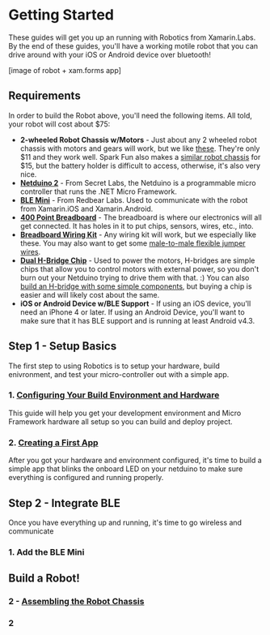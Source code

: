 # Getting Started

These guides will get you up an running with Robotics from Xamarin.Labs. By the end of these guides, you'll have a working motile robot that you can drive around with your iOS or Android device over bluetooth!

[image of robot + xam.forms app]

## Requirements

In order to build the Robot above, you'll need the following items. All told, your robot will cost about $75:

 * **2-wheeled Robot Chassis w/Motors** - Just about any 2 wheeled robot chassis with motors and gears will work, but we like [these](http://www.aliexpress.com/item/New-Motor-Smart-Robot-Car-Chassis-Kit-Speed-Encoder-Battery-Box-For-Arduino-Free-Shipping/1924502066.html). They're only $11 and they work well. Spark Fun also makes a [similar robot chassis](https://www.sparkfun.com/products/10825) for $15, but the battery holder is difficult to access, otherwise, it's also very nice.
 * **[Netduino 2](http://www.amazon.com/Secret-Labs-Netduino-2/dp/B009QOWOFU/ref=sr_1_2?ie=UTF8&qid=1411525496&sr=8-2&keywords=Netduino+2)** - From Secret Labs, the Netduino is a programmable micro controller that runs the .NET Micro Framework.
 * **[BLE Mini](http://redbearlab.com/blemini/)** - From Redbear Labs. Used to communicate with the robot from Xamarin.iOS and Xamarin.Android.
 * **[400 Point Breadboard](http://www.amazon.com/s/ref=nb_sb_noss?url=search-alias%3Daps&field-keywords=400+point+breadboard)** - The breadboard is where our electronics will all get connected. It has holes in it to put chips, sensors, wires, etc., into.
 * **[Breadboard Wiring Kit](http://www.amazon.com/s/ref=nb_sb_noss?url=search-alias%3Daps&field-keywords=140+piece+jumper+kit)** - Any wiring kit will work, but we especially like these. You may also want to get some [male-to-male flexible jumper wires](http://www.amazon.com/Wosang-Solderless-Flexible-Breadboard-Jumper/dp/B005TZJ0AM/ref=sr_1_1?ie=UTF8&qid=1411525786&sr=8-1&keywords=breadboard+wires). 
 * **[Dual H-Bridge Chip](http://www.amazon.com/gp/product/B00GX38FGY/ref=oh_aui_detailpage_o00_s00?ie=UTF8&psc=1)** - Used to power the motors, H-bridges are simple chips that allow you to control motors with external power, so you don't burn out your Netduino trying to drive them with that. :) You can also [build an H-bridge with some simple components](http://www.robotroom.com/BipolarHBridge.html), but buying a chip is easier and will likely cost about the same.
 * **iOS or Android Device w/BLE Support** - If using an iOS device, you'll need an iPhone 4 or later. If using an Android Device, you'll want to make sure that it has BLE support and is running at least Android v4.3.

## Step 1 - Setup Basics
The first step to using Robotics is to setup your hardware, build enivronment, and test your micro-controller out with a simple app.

### 1. [Configuring Your Build Environment and Hardware](https://github.com/xamarin/Xamarin.Robotics/blob/master/Getting%20Started/ConfiguringBuildEnv.md)

This guide will help you get your development environment and Micro Framework hardware all setup so you can build and deploy project.

### 2. [Creating a First App](https://github.com/xamarin/Xamarin.Robotics/blob/master/Getting%20Started/FirstMicroApp.md)

After you got your hardware and environment configured, it's time to build a simple app that blinks the onboard LED on your netduino to make sure everything is configured and running properly.

## Step 2 - Integrate BLE
Once you have everything up and running, it's time to go wireless and communicate

### 1. Add the BLE Mini


## Build a Robot!

### 2 - [Assembling the Robot Chassis](https://github.com/xamarin/Xamarin.Robotics/blob/master/Getting%20Started/AssemblingRobot.md)

### 2